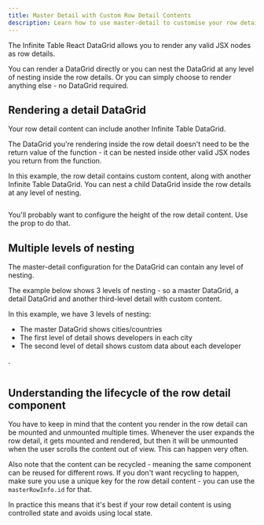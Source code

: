```yaml
---
title: Master Detail with Custom Row Detail Contents
description: Learn how to use master-detail to customise your row detail contents
---
```


The Infinite Table React DataGrid allows you to render any valid JSX nodes as row details.

You can render a DataGrid directly or you can nest the DataGrid at any level of nesting inside the row details.
Or you can simply choose to render anything else - no DataGrid required.

## Rendering a detail DataGrid

Your row detail content can include another Infinite Table DataGrid.

<Note>

The DataGrid you're rendering inside the row detail doesn't need to be the return value of the <PropLink name="rowDetailRenderer" /> function - it can be nested inside other valid JSX nodes you return from the function.

</Note>

<Sandpack title="Master detail with custom content & DataGrid" size="lg" viewMode="preview">

<Description>

In this example, the row detail contains custom content, along with another Infinite Table DataGrid. You can nest a child DataGrid inside the row details at any level of nesting.

</Description>

```ts file="master-detail-custom-datagrid-example.page.tsx"
```

</Sandpack>


<Note>

You'll probably want to configure the height of the row detail content. Use the <PropLink name="rowDetailHeight" /> prop to do that.

</Note>

## Multiple levels of nesting

The master-detail configuration for the DataGrid can contain any level of nesting.

The example below shows 3 levels of nesting - so a master DataGrid, a detail DataGrid and another third-level detail with custom content.

<Sandpack title="Master detail with 3 levels of nesting" size="lg" viewMode="preview">

<Description>

In this example, we have 3 levels of nesting:
 - The master DataGrid shows cities/countries
 - The first level of detail shows developers in each city
 - The second level of detail shows custom data about each developer

</Description>.


```ts file="master-detail-3-levels-example.page.tsx"
```

</Sandpack>

## Understanding the lifecycle of the row detail component

You have to keep in mind that the content you render in the row detail can be mounted and unmounted multiple times. Whenever the user expands the row detail, it gets mounted and rendered, but then it will be unmounted when the user scrolls the content out of view. This can happen very often.

Also note that the content can be recycled - meaning the same component can be reused for different rows. If you don't want recycling to happen, make sure you use a unique key for the row detail content - you can use the `masterRowInfo.id` for that.

<Note>

In practice this means that it's best if your row detail content is using controlled state and avoids using local state.

</Note>